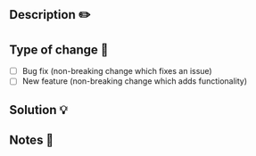 ## Description ✏️ 
<!-- Please include a summary of the change and which issue is fixed. Please also include relevant motivation and context. List any dependencies that are required for this change.
Fixes # (issue) -->

## Type of change 👾

- [ ] Bug fix (non-breaking change which fixes an issue)
- [ ] New feature (non-breaking change which adds functionality)

## Solution 💡 
<!-- Please describe the tests that you ran to verify your changes. Provide instructions so we can reproduce. Please also list any relevant details for your test configuration -->
<!--
- [ ] Test A
- [ ] Test B
-->
<!-- Add images if available -->
## Notes 📔
